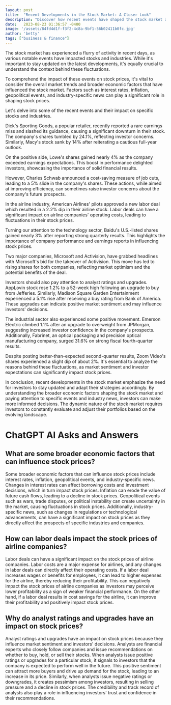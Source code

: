 ```yaml
---
layout: post
title:  "Recent Developments in the Stock Market: A Closer Look"
description: "Discover how recent events have shaped the stock market and learn about the broader economic factors influencing these fluctuations."
date:   2023-08-23 01:36:57 -0400
image: '/assets/84fd4d1f-f3f2-4c8a-9bf1-56b02411b0fc.jpg'
author: 'betty'
tags: ["business & finance"]
---
```


The stock market has experienced a flurry of activity in recent days, as various notable events have impacted stocks and industries. While it's important to stay updated on the latest developments, it's equally crucial to understand the context behind these fluctuations.

To comprehend the impact of these events on stock prices, it's vital to consider the overall market trends and broader economic factors that have influenced the stock market. Factors such as interest rates, inflation, geopolitical events, and industry-specific news can play a significant role in shaping stock prices.

Let's delve into some of the recent events and their impact on specific stocks and industries.

Dick's Sporting Goods, a popular retailer, recently reported a rare earnings miss and slashed its guidance, causing a significant downturn in their stock. The company's shares tumbled by 24.1%, reflecting investor concerns. Similarly, Macy's stock sank by 14% after reiterating a cautious full-year outlook.

On the positive side, Lowe's shares gained nearly 4% as the company exceeded earnings expectations. This boost in performance delighted investors, showcasing the importance of solid financial results.

However, Charles Schwab announced a cost-saving measure of job cuts, leading to a 5% slide in the company's shares. These actions, while aimed at improving efficiency, can sometimes raise investor concerns about the company's future prospects.

In the airline industry, American Airlines' pilots approved a new labor deal which resulted in a 2.2% dip in their airline stock. Labor deals can have a significant impact on airline companies' operating costs, leading to fluctuations in their stock prices.

Turning our attention to the technology sector, Baidu's U.S.-listed shares gained nearly 3% after reporting strong quarterly results. This highlights the importance of company performance and earnings reports in influencing stock prices.

Two major companies, Microsoft and Activision, have grabbed headlines with Microsoft's bid for the takeover of Activision. This move has led to rising shares for both companies, reflecting market optimism and the potential benefits of the deal.

Investors should also pay attention to analyst ratings and upgrades. AppLovin stock rose 1.2% to a 52-week high following an upgrade to buy from Jefferies. Similarly, Madison Square Garden Entertainment experienced a 5.1% rise after receiving a buy rating from Bank of America. These upgrades can indicate positive market sentiment and may influence investors' decisions.

The industrial sector also experienced some positive movement. Emerson Electric climbed 1.1% after an upgrade to overweight from JPMorgan, suggesting increased investor confidence in the company's prospects. Additionally, Fabrinet, an optical packaging and precision optical manufacturing company, surged 31.6% on strong fiscal fourth-quarter results.

Despite posting better-than-expected second-quarter results, Zoom Video's shares experienced a slight dip of about 2%. It's essential to analyze the reasons behind these fluctuations, as market sentiment and investor expectations can significantly impact stock prices.

In conclusion, recent developments in the stock market emphasize the need for investors to stay updated and adapt their strategies accordingly. By understanding the broader economic factors shaping the stock market and paying attention to specific events and industry news, investors can make more informed decisions. The dynamic nature of the stock market requires investors to constantly evaluate and adjust their portfolios based on the evolving landscape.


# ChatGPT AI Asks and Answers
## What are some broader economic factors that can influence stock prices?
Some broader economic factors that can influence stock prices include interest rates, inflation, geopolitical events, and industry-specific news. Changes in interest rates can affect borrowing costs and investment decisions, which in turn impact stock prices. Inflation can erode the value of future cash flows, leading to a decline in stock prices. Geopolitical events such as wars, trade disputes, or political instability can create uncertainty in the market, causing fluctuations in stock prices. Additionally, industry-specific news, such as changes in regulations or technological advancements, can have a significant impact on stock prices as they directly affect the prospects of specific industries and companies.

## How can labor deals impact the stock prices of airline companies?
Labor deals can have a significant impact on the stock prices of airline companies. Labor costs are a major expense for airlines, and any changes in labor deals can directly affect their operating costs. If a labor deal increases wages or benefits for employees, it can lead to higher expenses for the airline, thereby reducing their profitability. This can negatively impact the stock prices of airline companies as investors may perceive lower profitability as a sign of weaker financial performance. On the other hand, if a labor deal results in cost savings for the airline, it can improve their profitability and positively impact stock prices.

## Why do analyst ratings and upgrades have an impact on stock prices?
Analyst ratings and upgrades have an impact on stock prices because they influence market sentiment and investors' decisions. Analysts are financial experts who closely follow companies and issue recommendations on whether to buy, hold, or sell their stocks. When analysts issue positive ratings or upgrades for a particular stock, it signals to investors that the company is expected to perform well in the future. This positive sentiment can attract more buyers and drive up demand for the stock, leading to an increase in its price. Similarly, when analysts issue negative ratings or downgrades, it creates pessimism among investors, resulting in selling pressure and a decline in stock prices. The credibility and track record of analysts also play a role in influencing investors' trust and confidence in their recommendations.

